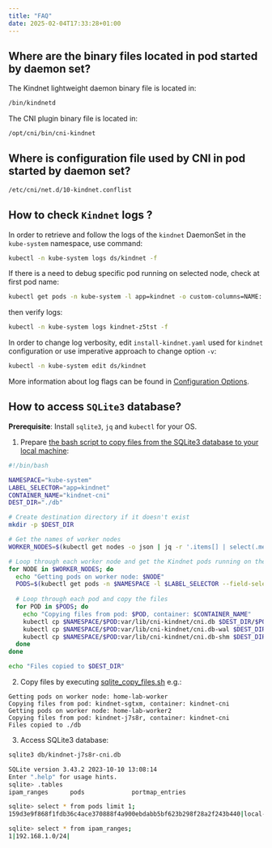 ```yaml
---
title: "FAQ"
date: 2025-02-04T17:33:28+01:00
---
```


## Where are the binary files located in pod started by daemon set?

The Kindnet lightweight daemon binary file is located in:

```bash
/bin/kindnetd
```

The CNI plugin binary file is located in:

```bash
/opt/cni/bin/cni-kindnet
```

## Where is configuration file used by CNI in pod started by daemon set?

```bash
/etc/cni/net.d/10-kindnet.conflist
```

## How to check `Kindnet` logs ?

In order to retrieve and follow the logs of the `kindnet` DaemonSet in the `kube-system` namespace, use command:

```bash
kubectl -n kube-system logs ds/kindnet -f
```

If there is a need to debug specific pod running on selected node, check at first pod name:

```bash
kubectl get pods -n kube-system -l app=kindnet -o custom-columns=NAME:.metadata.name,NODE:.spec.nodeName
```

then verify logs:

```bash
kubectl -n kube-system logs kindnet-z5tst -f
```

In order to change log verbosity, edit `install-kindnet.yaml` used for `kindnet` configuration or use imperative approach to change option `-v`:

```bash
kubectl -n kube-system edit ds/kindnet
```

More information about log flags can be found in [Configuration Options](../../user/configuration/).

## How to access `SQLite3` database?

**Prerequisite**: Install `sqlite3`, `jq` and `kubectl` for your OS.

1. Prepare [the bash script to copy files from the SQLite3 database to your local machine](sqlite_copy_files.sh):

```bash
#!/bin/bash

NAMESPACE="kube-system"
LABEL_SELECTOR="app=kindnet"
CONTAINER_NAME="kindnet-cni"
DEST_DIR="./db"

# Create destination directory if it doesn't exist
mkdir -p $DEST_DIR

# Get the names of worker nodes
WORKER_NODES=$(kubectl get nodes -o json | jq -r '.items[] | select(.metadata.labels["node-role.kubernetes.io/control-plane"] | not) | .metadata.name')

# Loop through each worker node and get the Kindnet pods running on them
for NODE in $WORKER_NODES; do
  echo "Getting pods on worker node: $NODE"
  PODS=$(kubectl get pods -n $NAMESPACE -l $LABEL_SELECTOR --field-selector spec.nodeName=$NODE -o custom-columns=:metadata.name)
  
  # Loop through each pod and copy the files
  for POD in $PODS; do
    echo "Copying files from pod: $POD, container: $CONTAINER_NAME"
    kubectl cp $NAMESPACE/$POD:var/lib/cni-kindnet/cni.db $DEST_DIR/$POD-cni.db -c $CONTAINER_NAME 2>/dev/null
    kubectl cp $NAMESPACE/$POD:var/lib/cni-kindnet/cni.db-wal $DEST_DIR/$POD-cni.db-wal -c $CONTAINER_NAME 2>/dev/null
    kubectl cp $NAMESPACE/$POD:var/lib/cni-kindnet/cni.db-shm $DEST_DIR/$POD-cni.db-shm -c $CONTAINER_NAME 2>/dev/null
  done
done

echo "Files copied to $DEST_DIR"
```

2. Copy files by executing [sqlite_copy_files.sh](./sqlite_copy_files.sh) e.g.:

```
Getting pods on worker node: home-lab-worker
Copying files from pod: kindnet-sgtxm, container: kindnet-cni
Getting pods on worker node: home-lab-worker2
Copying files from pod: kindnet-j7s8r, container: kindnet-cni
Files copied to ./db
```

3. Access SQLite3 database:

```bash
sqlite3 db/kindnet-j7s8r-cni.db

SQLite version 3.43.2 2023-10-10 13:08:14
Enter ".help" for usage hints.
sqlite> .tables
ipam_ranges      pods             portmap_entries

sqlite> select * from pods limit 1;
159d3e9f868f1fdb36c4ace370888f4a900ebdabb5bf623b298f28a2f243b440|local-path-provisioner-57c5987fd4-gq4jb|local-path-storage|91e3e22d-5cdb-4851-b3c8-5211dba96b5d|/var/run/netns/cni-37f62d39-c60c-6257-d150-d4cc6c790403|192.168.1.209||192.168.1.0||knetc098226f|65535|2025-02-04 16:37:33

sqlite> select * from ipam_ranges;
1|192.168.1.0/24|
```
